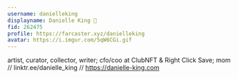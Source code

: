 ```yaml
---
username: danielleking
displayname: Danielle King 🎩
fid: 262475
profile: https://farcaster.xyz/danielleking
avatar: https://i.imgur.com/5qW6CGi.gif
---
```

artist, curator, collector, writer; cfo/coo at ClubNFT & Right Click Save; mom  //   linktr.ee/danielle_king   //   https://danielle-king.com  
